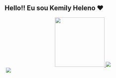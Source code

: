 ## Hello!! Eu sou Kemily Heleno ♥

<div align="center">
  <a href="https://github.com/KemilyHeleno">
  <img height="160cm" src="https://github-readme-stats.vercel.app/api?username=KemilyHeleno&show_icons=true&theme=dark&include_all_commits=true&count_private=true"/>
  <img heigth="160cm" src="https://github-headme-stats.vercel.app/api/top-langs/?username=KemilyHeleno&layout=compact&langs_count=7&theme=dark"/>
    </div>

<div>
  <a href="mailto:kemily.r.heleno@gmail.com"><img src"https://img.shieds.io/badge/-Gmail-%23333?style=for-the-badge&logoColor=white" target=_blank"></a>
  <a href="https://www.linkedin.com/in/kemily-heleno/" target="_blank"><img src="https://img.shields.io/badge/-LinkedIn-%23007785?style=for-the-badge&logoColor=white" target="_blank"></a>
  </div>

